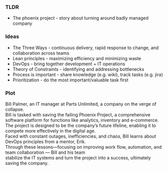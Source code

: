 ### TLDR
* The phoenix project - story about turning around badly managed company 

### Ideas
* The Three Ways - continuous delivery, rapid response to change, and collaboration across teams
* Lean principles - maximizing efficiency and minimizing waste
* DevOps - bring together development + IT operations
* Theory of Constraints - identifying and addressing bottlenecks
* Process is important - share knowledge (e.g. wiki), track tasks (e.g. jira)
* Prioritization - do the most important/valuable task first

### Plot
Bill Palmer, an IT manager at Parts Unlimited, a company on the verge of collapse. \
Bill is tasked with saving the failing Phoenix Project, a comprehensive \
software platform for functions like analytics, inventory and e-commerce. \
The project is designed to be the company’s future lifeline, enabling it to compete more effectively in the digital age. \
Faced with constant outages, inefficiencies, and chaos, Bill learns about DevOps principles from a mentor, Erik. \
Through these lessons—focusing on improving work flow, automation, and team collaboration — Bill and his team \
stabilize the IT systems and turn the project into a success, ultimately saving the company. 
